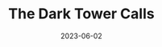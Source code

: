 ---
date: 2023-06-02
# expiryDate: 2023-06-10
title: The Dark Tower Calls
Layout: event_schedule

ig_location:  Cryptinith
oog_location: Tomlinson Run State Park
event_director: Chris Colland
type: Weekend Event
facebook_link: https://www.facebook.com/events/6254619004562407


hidden: true
---